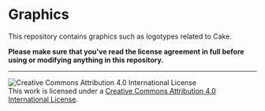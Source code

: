 # Graphics

This repository contains graphics such as logotypes related to Cake.

**Please make sure that you've read the license agreement in full before using or modifying anything in this repository.**

---

![Creative Commons Attribution 4.0 International License](https://i.creativecommons.org/l/by/4.0/88x31.png)  
This work is licensed under a [Creative Commons Attribution 4.0 International License](http://creativecommons.org/licenses/by/4.0/).